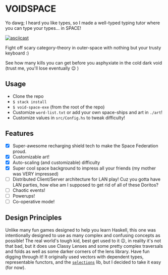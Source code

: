 # VOIDSPACE

Yo dawg; I heard you like types, so I made a well-typed typing tutor where you can type your types... in SPACE!

[![asciicast](https://asciinema.org/a/212931.svg)](https://asciinema.org/a/212931)

Fight off scary category-theory in outer-space with nothing but your trusty keyboard :)

See how many kills you can get before you asphyxiate in the cold dark void
(trust me, you'll lose eventually :wink: )

## Usage

-   Clone the repo
-   `$ stack install`
-   `$ void-space-exe` (from the root of the repo)
-   Customize `word-list.txt` or add your own space-ships and art in `./art`!
-   Customize values in `src/Config.hs` to tweak difficulty!

## Features

-   [x] Super-awesome recharging shield tech to make the Space Federation proud.
-   [x] Customizable art!
-   [x] Auto-scaling (and customizable) difficulty
-   [x] Super cool space background to impress all your friends (my mother was VERY impressed)
-   [ ] Distributed Client/Server architecture for LAN play! Cuz you gotta have LAN
        parties, how else am I supposed to get rid of all of these Doritos?
-   [ ] Chaotic events!
-   [ ] Powerups!
-   [ ] Co-operative mode!

## Design Principles

Unlike many fun games designed to help you learn Haskell, this one was
intentionally designed to use as many complex and confusing concepts as
possible! The real world's tough kid, best get used to it :wink:, in reality
it's not that bad, but it does use Classy Lenses and some pretty complex
traversals and folds as well as some darker corners of the lens library. Have
fun digging through it! It originally used vectors with dependent types,
representable functors, and the
[`selections`](http://hackage.haskell.org/package/selections) lib, but I
decided to take it easy (for now).


